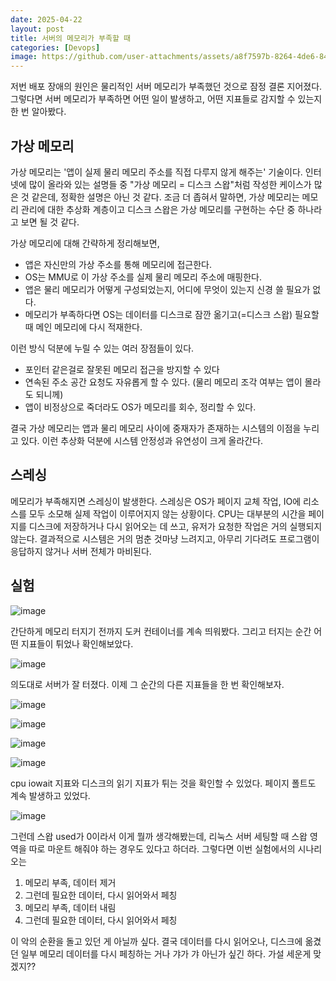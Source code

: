 ```yaml
---
date: 2025-04-22
layout: post
title: 서버의 메모리가 부족할 때
categories: [Devops]
image: https://github.com/user-attachments/assets/a8f7597b-8264-4de6-844d-5a6516f6a679
---
```


저번 배포 장애의 원인은 물리적인 서버 메모리가 부족했던 것으로 잠정 결론 지어졌다.
그렇다면 서버 메모리가 부족하면 어떤 일이 발생하고, 어떤 지표들로 감지할 수 있는지 한 번 알아봤다.

## 가상 메모리

가상 메모리는 '앱이 실제 물리 메모리 주소를 직접 다루지 않게 해주는' 기술이다. 
인터넷에 많이 올라와 있는 설명들 중 "가상 메모리 = 디스크 스왑"처럼 작성한 케이스가 많은 것 같은데, 정확한 설명은 아닌 것 같다.
조금 더 좁혀서 말하면, 가상 메모리는 메모리 관리에 대한 추상화 계층이고 디스크 스왑은 가상 메모리를 구현하는 수단 중 하나라고 보면 될 것 같다.

가상 메모리에 대해 간략하게 정리해보면,

- 앱은 자신만의 가상 주소를 통해 메모리에 접근한다.
- OS는 MMU로 이 가상 주소를 실제 물리 메모리 주소에 매핑한다.
- 앱은 물리 메모리가 어떻게 구성되었는지, 어디에 무엇이 있는지 신경 쓸 필요가 없다.
- 메모리가 부족하다면 OS는 데이터를 디스크로 잠깐 옮기고(=디스크 스왑) 필요할 때 메인 메모리에 다시 적재한다.

이런 방식 덕분에 누릴 수 있는 여러 장점들이 있다.

- 포인터 같은걸로 잘못된 메모리 접근을 방지할 수 있다
- 연속된 주소 공간 요청도 자유롭게 할 수 있다. (물리 메모리 조각 여부는 앱이 몰라도 되니께)
- 앱이 비정상으로 죽더라도 OS가 메모리를 회수, 정리할 수 있다.

결국 가상 메모리는 앱과 물리 메모리 사이에 중재자가 존재하는 시스템의 이점을 누리고 있다. 
이런 추상화 덕분에 시스템 안정성과 유연성이 크게 올라간다.

## 스레싱

메모리가 부족해지면 스레싱이 발생한다.
스레싱은 OS가 페이지 교체 작업, IO에 리소스를 모두 소모해 실제 작업이 이루어지지 않는 상황이다.
CPU는 대부분의 시간을 페이지를 디스크에 저장하거나 다시 읽어오는 데 쓰고, 유저가 요청한 작업은 거의 실행되지 않는다.
결과적으로 시스템은 거의 멈춘 것마냥 느려지고, 아무리 기다려도 프로그램이 응답하지 않거나 서버 전체가 마비된다.

## 실험

![image](https://github.com/user-attachments/assets/cd43867b-b973-408d-b74c-711c29045785)

간단하게 메모리 터지기 전까지 도커 컨테이너를 계속 띄워봤다. 그리고 터지는 순간 어떤 지표들이 튀었나 확인해보았다.

![image](https://github.com/user-attachments/assets/7ccd9073-70a6-4f48-b08d-05d2525f082a)

의도대로 서버가 잘 터졌다. 이제 그 순간의 다른 지표들을 한 번 확인해보자.

![image](https://github.com/user-attachments/assets/f74e605b-869f-450b-8f5c-77628d76121d)

![image](https://github.com/user-attachments/assets/ca317261-e44e-4e31-8b8e-4cc1b49c9c76)

![image](https://github.com/user-attachments/assets/f32213be-bdc5-43aa-9557-7718cbaa84a0)

![image](https://github.com/user-attachments/assets/59dd58b7-1d49-4ab2-8fcc-3af2f5f361ea)

cpu iowait 지표와 디스크의 읽기 지표가 튀는 것을 확인할 수 있었다. 페이지 폴트도 계속 발생하고 있었다.

![image](https://github.com/user-attachments/assets/f7207d0a-7bff-43f8-ba7f-4291c37ca761)

그런데 스왑 used가 0이라서 이게 뭘까 생각해봤는데, 리눅스 서버 세팅할 때 스왑 영역을 따로 마운트 해줘야 하는 경우도 있다고 하더라.
그렇다면 이번 실험에서의 시나리오는 

1. 메모리 부족, 데이터 제거
2. 그런데 필요한 데이터, 다시 읽어와서 페칭
3. 메모리 부족, 데이터 내림
4. 그런데 필요한 데이터, 다시 읽어와서 페칭

이 악의 순환을 돌고 있던 게 아닐까 싶다. 
결국 데이터를 다시 읽어오나, 디스크에 옮겼던 일부 메모리 데이터를 다시 페칭하는 거나 갸가 갸 아닌가 싶긴 하다.
가설 세운게 맞겠지??
